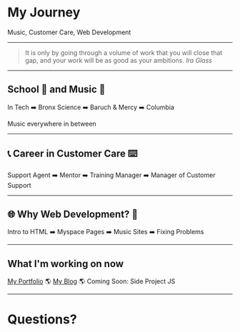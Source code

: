# My Journey

Music, Customer Care, Web Development

---

> It is only by going through a
> volume of work that you will
> close that gap, and your work will
> be as good as your ambitions.
> <cite>Ira Glass</cite>

---

## School 🏫 and Music 🎤


In Tech ➡️ Bronx Science ➡️ Baruch & Mercy ➡️ Columbia

Music everywhere in between

---

## 📞 Career in Customer Care ⌨️

Support Agent ➡️ Mentor ➡️ Training Manager ➡️ Manager of Customer Support

---

## 🌐 Why Web Development? 🤖

Intro to HTML ➡️ Myspace Pages ➡️ Music Sites ➡️ Fixing Problems

---

## What I'm working on now

<a href = "http://rahatcodes.com" target="_blank">My Portfolio</a> 🌎
<a href = "http://blog.rahatcodes.com" target="_blank">My Blog</a> 🌎
Coming Soon: Side Project JS

---

# Questions?

